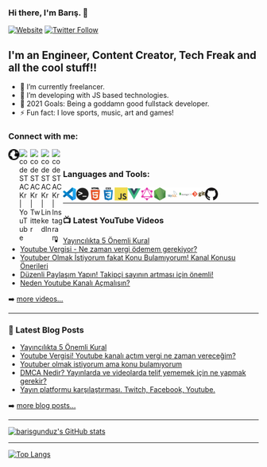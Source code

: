 ### Hi there, I'm Barış. 👋

[![Website](https://img.shields.io/website?label=barisgunduz.com&style=for-the-badge&url=https%3A%2F%2Fbarisgunduz.com)](https://www.barisgunduz.com)
[![Twitter Follow](https://img.shields.io/twitter/follow/baris_gunduz?color=1DA1F2&logo=twitter&style=for-the-badge)](https://twitter.com/intent/follow?original_referer=https://github.com/barisgunduz&screen_name=baris_gunduz)

## I'm an Engineer, Content Creator, Tech Freak and all the cool stuff!!

- 🌱 I’m currently freelancer.
- 👯 I’m developing with JS based technologies.
- 🥅 2021 Goals: Being a goddamn good fullstack developer.
- ⚡ Fun fact: I love sports, music, art and games!

### Connect with me:

[<img align="left" alt="codeSTACKr.com" width="22px" src="https://raw.githubusercontent.com/iconic/open-iconic/master/svg/globe.svg" />][website]
[<img align="left" alt="codeSTACKr | YouTube" width="22px" src="https://cdn.jsdelivr.net/npm/simple-icons@v3/icons/youtube.svg" />][youtube]
[<img align="left" alt="codeSTACKr | Twitter" width="22px" src="https://cdn.jsdelivr.net/npm/simple-icons@v3/icons/twitter.svg" />][twitter]
[<img align="left" alt="codeSTACKr | LinkedIn" width="22px" src="https://cdn.jsdelivr.net/npm/simple-icons@v3/icons/linkedin.svg" />][linkedin]
[<img align="left" alt="codeSTACKr | Instagram" width="22px" src="https://cdn.jsdelivr.net/npm/simple-icons@v3/icons/instagram.svg" />][instagram]

<br />

### Languages and Tools:

<img align="left" alt="Visual Studio Code" width="26px" src="https://raw.githubusercontent.com/github/explore/80688e429a7d4ef2fca1e82350fe8e3517d3494d/topics/visual-studio-code/visual-studio-code.png" />
<img align="left" alt="Terminal" width="26px" src="https://raw.githubusercontent.com/github/explore/80688e429a7d4ef2fca1e82350fe8e3517d3494d/topics/terminal/terminal.png" />
<img align="left" alt="HTML5" width="26px" src="https://raw.githubusercontent.com/github/explore/80688e429a7d4ef2fca1e82350fe8e3517d3494d/topics/html/html.png" />
<img align="left" alt="CSS3" width="26px" src="https://raw.githubusercontent.com/github/explore/80688e429a7d4ef2fca1e82350fe8e3517d3494d/topics/css/css.png" />
<img align="left" alt="JavaScript" width="26px" src="https://raw.githubusercontent.com/github/explore/80688e429a7d4ef2fca1e82350fe8e3517d3494d/topics/javascript/javascript.png" />
<img align="left" alt="Vue" width="26px" src="https://raw.githubusercontent.com/github/explore/80688e429a7d4ef2fca1e82350fe8e3517d3494d/topics/vue/vue.png" />
<img align="left" alt="GraphQL" width="26px" src="https://raw.githubusercontent.com/github/explore/80688e429a7d4ef2fca1e82350fe8e3517d3494d/topics/graphql/graphql.png" />
<img align="left" alt="Node.js" width="26px" src="https://raw.githubusercontent.com/github/explore/80688e429a7d4ef2fca1e82350fe8e3517d3494d/topics/nodejs/nodejs.png" />
<img align="left" alt="MySQL" width="26px" src="https://raw.githubusercontent.com/github/explore/80688e429a7d4ef2fca1e82350fe8e3517d3494d/topics/mysql/mysql.png" />
<img align="left" alt="MongoDB" width="26px" src="https://raw.githubusercontent.com/github/explore/80688e429a7d4ef2fca1e82350fe8e3517d3494d/topics/mongodb/mongodb.png" />
<img align="left" alt="Git" width="26px" src="https://raw.githubusercontent.com/github/explore/80688e429a7d4ef2fca1e82350fe8e3517d3494d/topics/git/git.png" />
<img align="left" alt="GitHub" width="26px" src="https://raw.githubusercontent.com/github/explore/78df643247d429f6cc873026c0622819ad797942/topics/github/github.png" />


<br />

---

### 📺 Latest YouTube Videos

<!-- YOUTUBE:START -->
- [Yayıncılıkta 5 Önemli Kural](https://www.youtube.com/watch?v=tK2VexmIuSs)
- [Youtube Vergisi - Ne zaman vergi ödemem gerekiyor?](https://www.youtube.com/watch?v=b9DvQBaB2Ak)
- [Youtuber Olmak İstiyorum fakat Konu Bulamıyorum!  Kanal Konusu Önerileri](https://www.youtube.com/watch?v=xpwEcVapxzc)
- [Düzenli Paylaşım Yapın! Takipçi sayının artması için önemli!](https://www.youtube.com/watch?v=xqfP97BV19Q)
- [Neden Youtube Kanalı Açmalısın?](https://www.youtube.com/watch?v=xZE2RSBUivY)
<!-- YOUTUBE:END -->

➡️ [more videos...](https://youtube.com/barisgunduzofficial)

---

### 📕 Latest Blog Posts

<!-- BLOG-POST-LIST:START -->
- [Yayıncılıkta 5 Önemli Kural](https://www.barisgunduz.com/yayincilikta-5-onemli-kural/)
- [Youtube Vergisi! Youtube kanalı açtım vergi ne zaman vereceğim?](https://www.barisgunduz.com/youtube-vergisi-youtube-kanali-actim-vergi-ne-zaman-verecegim/)
- [Youtuber olmak istiyorum ama konu bulamıyorum](https://www.barisgunduz.com/youtuber-olmak-istiyorum-ama-konu-bulamiyorum/)
- [DMCA Nedir? Yayınlarda ve videolarda telif yememek için ne yapmak gerekir?](https://www.barisgunduz.com/dmca-nedir-yayinlarda-ve-videolarda-telif-yememek-icin-ne-yapmak-gerekir/)
- [Yayın platformu karşılaştırması. Twitch, Facebook, Youtube.](https://www.barisgunduz.com/yayin-platformu-karsilastirmasi-twitch-facebook-youtube/)
<!-- BLOG-POST-LIST:END -->

➡️ [more blog posts...](https://www.barisgunduz.com)

---

[![barisgunduz's GitHub stats](https://github-readme-stats.vercel.app/api?username=barisgunduz)](https://github.com/barisgunduz/github-readme-stats)

---

[![Top Langs](https://github-readme-stats.vercel.app/api/top-langs/?username=barisgunduz)](https://github.com/barisgunduz/github-readme-stats)



[website]: https://www.barisgunduz.com
[twitter]: https://twitter.com/baris_gunduz
[youtube]: https://youtube.com/barisgunduzofficial
[instagram]: https://instagram.com/barisgunduzofficial
[linkedin]: https://linkedin.com/in/barisgunduz